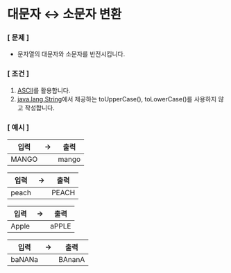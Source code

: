 # 대문자 ↔️ 소문자 변환

### [ 문제 ]

- 문자열의 대문자와 소문자를 반전시킵니다.

### [ 조건 ]

1. [ASCII](https://www.ascii-code.com/)를 활용합니다.
2. [java.lang.String](https://docs.oracle.com/en/java/javase/11/docs/api/java.base/java/lang/String.html)에서 제공하는 toUpperCase(), toLowerCase()를 사용하지 않고 작성합니다.

### [ 예시 ]

|  입력   | -> |  출력   |
|:-----:|----|:-----:|
| MANGO |    | mango |

|  입력   | -> |  출력   |
|:-----:|----|:-----:|
| peach |    | PEACH |

|  입력   | -> |  출력   |
|:-----:|----|:-----:|
| Apple |    | aPPLE |

|   입력   | -> |   출력   |
|:------:|----|:------:|
| baNANa |    | BAnanA |